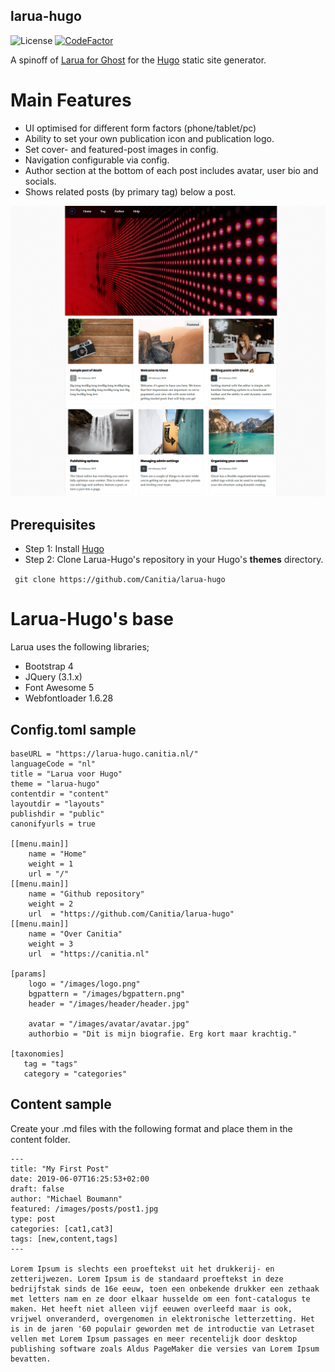 ## larua-hugo
![License](https://img.shields.io/github/license/Canitia/larua-hugo?style=flat-square)
[![CodeFactor](https://www.codefactor.io/repository/github/canitia/larua-hugo/badge)](https://www.codefactor.io/repository/github/canitia/larua-hugo)

A spinoff of [Larua for Ghost](https://github.com/Canitia/larua) for the [Hugo](https://gohugo.io/) static site generator. 

# Main Features
- UI optimised for different form factors (phone/tablet/pc)
- Ability to set your own publication icon and publication logo.
- Set cover- and featured-post images in config.
- Navigation configurable via config.
- Author section at the bottom of each post includes avatar, user bio and socials.
- Shows related posts (by primary tag) below a post.

![Larua](https://github.com/canitia/larua/raw/master/assets/screenshot-desktop.png)

## Prerequisites
- Step 1: Install [Hugo](https://gohugo.io/getting-started/installing)
- Step 2: Clone Larua-Hugo's repository in your Hugo's **themes** directory.

``` git clone https://github.com/Canitia/larua-hugo```

# Larua-Hugo's base
Larua uses the following libraries;
- Bootstrap 4
- JQuery (3.1.x)
- Font Awesome 5
- Webfontloader 1.6.28


## Config.toml sample
```
baseURL = "https://larua-hugo.canitia.nl/"
languageCode = "nl"
title = "Larua voor Hugo"
theme = "larua-hugo"
contentdir = "content"
layoutdir = "layouts"
publishdir = "public"
canonifyurls = true

[[menu.main]]
    name = "Home"
    weight = 1
    url = "/"
[[menu.main]]
    name = "Github repository"
    weight = 2
    url  = "https://github.com/Canitia/larua-hugo"
[[menu.main]]
    name = "Over Canitia"
    weight = 3
    url  = "https://canitia.nl"

[params]
    logo = "/images/logo.png"
    bgpattern = "/images/bgpattern.png"
    header = "/images/header/header.jpg"

    avatar = "/images/avatar/avatar.jpg"
    authorbio = "Dit is mijn biografie. Erg kort maar krachtig."

[taxonomies]
   tag = "tags"
   category = "categories"
```

## Content sample
Create your .md files with the following format and place them in the content folder. 

```
---
title: "My First Post"
date: 2019-06-07T16:25:53+02:00
draft: false
author: "Michael Boumann"
featured: /images/posts/post1.jpg
type: post
categories: [cat1,cat3]
tags: [new,content,tags]
---

Lorem Ipsum is slechts een proeftekst uit het drukkerij- en zetterijwezen. Lorem Ipsum is de standaard proeftekst in deze bedrijfstak sinds de 16e eeuw, toen een onbekende drukker een zethaak met letters nam en ze door elkaar husselde om een font-catalogus te maken. Het heeft niet alleen vijf eeuwen overleefd maar is ook, vrijwel onveranderd, overgenomen in elektronische letterzetting. Het is in de jaren '60 populair geworden met de introductie van Letraset vellen met Lorem Ipsum passages en meer recentelijk door desktop publishing software zoals Aldus PageMaker die versies van Lorem Ipsum bevatten.
```